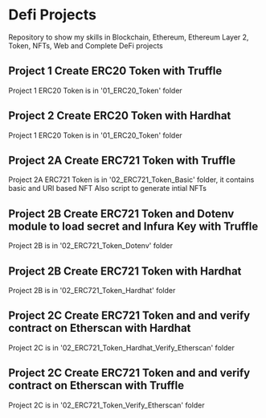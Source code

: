 # Defi Projects
Repository to show my skills in Blockchain, Ethereum, Ethereum Layer 2, Token, NFTs, Web and Complete DeFi projects


## Project 1 Create ERC20 Token with Truffle
Project 1 ERC20 Token is in '01_ERC20_Token' folder

## Project 2 Create ERC20 Token with Hardhat
Project 1 ERC20 Token is in '01_ERC20_Token' folder

## Project 2A Create ERC721 Token with Truffle
Project 2A ERC721 Token is in '02_ERC721_Token_Basic' folder, it contains basic and URI based NFT
Also script to generate intial NFTs

## Project 2B Create ERC721 Token and Dotenv module to load secret and Infura Key with Truffle
Project 2B is in '02_ERC721_Token_Dotenv' folder

## Project 2B Create ERC721 Token with Hardhat
Project 2B is in '02_ERC721_Token_Hardhat' folder

## Project 2C Create ERC721 Token and and verify contract on Etherscan with Hardhat
Project 2C is in '02_ERC721_Token_Hardhat_Verify_Etherscan' folder

## Project 2C Create ERC721 Token and and verify contract on Etherscan with Truffle
Project 2C is in '02_ERC721_Token_Verify_Etherscan' folder

